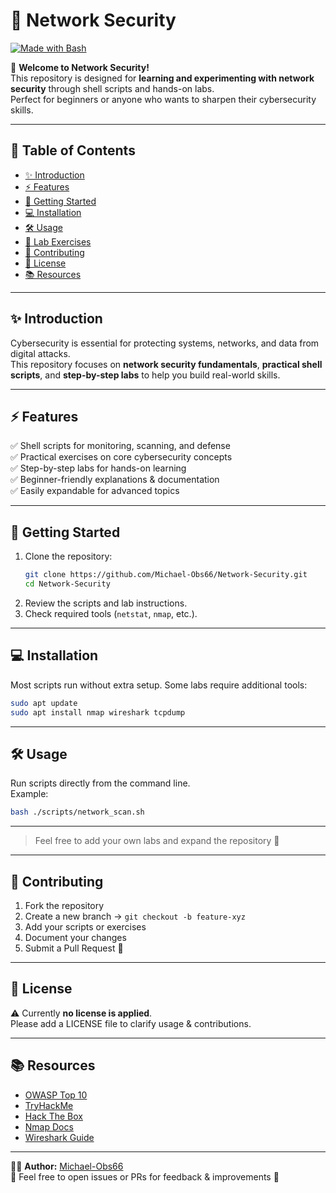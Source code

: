 # 🔐 Network Security  

[![Made with Bash](https://img.shields.io/badge/Made%20with-Bash-1f425f.svg)](https://www.gnu.org/software/bash/)  


📘 **Welcome to Network Security!**  
This repository is designed for **learning and experimenting with network security** through shell scripts and hands-on labs.  
Perfect for beginners or anyone who wants to sharpen their cybersecurity skills.  

---

## 📑 Table of Contents
- [✨ Introduction](#-introduction)  
- [⚡ Features](#-features)  
- [🚀 Getting Started](#-getting-started)  
- [💻 Installation](#-installation)  
- [🛠 Usage](#-usage)  
- [🔬 Lab Exercises](#-lab-exercises)  
- [🤝 Contributing](#-contributing)  
- [📜 License](#-license)  
- [📚 Resources](#-resources)  

---

## ✨ Introduction
Cybersecurity is essential for protecting systems, networks, and data from digital attacks.  
This repository focuses on **network security fundamentals**, **practical shell scripts**, and **step-by-step labs** to help you build real-world skills.  

---

## ⚡ Features
✅ Shell scripts for monitoring, scanning, and defense  
✅ Practical exercises on core cybersecurity concepts  
✅ Step-by-step labs for hands-on learning  
✅ Beginner-friendly explanations & documentation  
✅ Easily expandable for advanced topics  

---

## 🚀 Getting Started
1. Clone the repository:
   ```bash
   git clone https://github.com/Michael-Obs66/Network-Security.git
   cd Network-Security
   ```
2. Review the scripts and lab instructions.  
3. Check required tools (`netstat`, `nmap`, etc.).  

---

## 💻 Installation
Most scripts run without extra setup. Some labs require additional tools:  

```bash
sudo apt update
sudo apt install nmap wireshark tcpdump
```

---

## 🛠 Usage
Run scripts directly from the command line.  
Example:
```bash
bash ./scripts/network_scan.sh
```

---

> Feel free to add your own labs and expand the repository 🚀  

---

## 🤝 Contributing
1. Fork the repository  
2. Create a new branch → `git checkout -b feature-xyz`  
3. Add your scripts or exercises  
4. Document your changes  
5. Submit a Pull Request 🚀  

---

## 📜 License
⚠ Currently **no license is applied**.  
Please add a LICENSE file to clarify usage & contributions.  

---

## 📚 Resources
- [OWASP Top 10](https://owasp.org/www-project-top-ten/)  
- [TryHackMe](https://tryhackme.com/)  
- [Hack The Box](https://www.hackthebox.com/)  
- [Nmap Docs](https://nmap.org/book/man.html)  
- [Wireshark Guide](https://www.wireshark.org/docs/wsug_html_chunked/)  

---

👨‍💻 **Author:** [Michael-Obs66](https://github.com/Michael-Obs66)  
💬 Feel free to open issues or PRs for feedback & improvements 🚀
